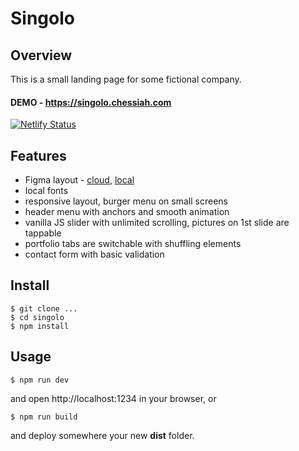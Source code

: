 # Singolo

## Overview

This is a small landing page for some fictional company.

#### DEMO - https://singolo.chessiah.com

[![Netlify Status](https://api.netlify.com/api/v1/badges/c959373f-1114-4cac-9db2-b7dd772a36e3/deploy-status)](https://app.netlify.com/sites/singolo-chessiah/deploys)

## Features

- Figma layout - [cloud](https://www.figma.com/file/HfBfQdMpn9X9FMPeocJGis/Singolo), [local](Singolo.fig)
- local fonts
- responsive layout, burger menu on small screens
- header menu with anchors and smooth animation
- vanilla JS slider with unlimited scrolling, pictures on 1st slide are tappable
- portfolio tabs are switchable with shuffling elements
- contact form with basic validation

## Install

```
$ git clone ...
$ cd singolo
$ npm install
```

## Usage

```
$ npm run dev
```

and open http://localhost:1234 in your browser, or

```
$ npm run build
```

and deploy somewhere your new **dist** folder.
